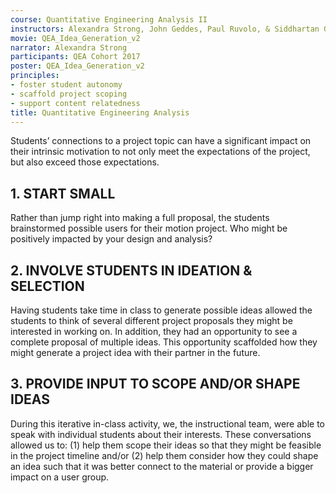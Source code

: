 ```yaml
---
course: Quantitative Engineering Analysis II
instructors: Alexandra Strong, John Geddes, Paul Ruvolo, & Siddhartan Govindasamy
movie: QEA_Idea_Generation_v2
narrator: Alexandra Strong
participants: QEA Cohort 2017
poster: QEA_Idea_Generation_v2
principles:
- foster student autonomy
- scaffold project scoping
- support content relatedness
title: Quantitative Engineering Analysis
---
```


Students’ connections to a project topic can have a significant impact on their intrinsic motivation to not only meet the expectations of the project, but also exceed those expectations.

## 1. START SMALL

Rather than jump right into making a full proposal, the students brainstormed possible users for their motion project. Who might be positively impacted by your design and analysis?

## 2. INVOLVE STUDENTS IN IDEATION & SELECTION

Having students take time in class to generate possible ideas allowed the students to think of several different project proposals they might be interested in working on. In addition, they had an opportunity to see a complete proposal of multiple ideas. This opportunity scaffolded how they might generate a project idea with their partner in the future.

## 3. PROVIDE INPUT TO SCOPE AND/OR SHAPE IDEAS

During this iterative in-class activity, we, the instructional team, were able to speak with individual students about their interests. These conversations allowed us to: (1) help them scope their ideas so that they might be feasible in the project timeline and/or (2) help them consider how they could shape an idea such that it was better connect to the material or provide a bigger impact on a user group.
